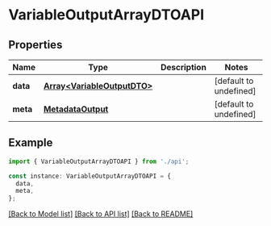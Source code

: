 # VariableOutputArrayDTOAPI

## Properties

| Name     | Type                                                       | Description | Notes                  |
| -------- | ---------------------------------------------------------- | ----------- | ---------------------- |
| **data** | [**Array&lt;VariableOutputDTO&gt;**](VariableOutputDTO.md) |             | [default to undefined] |
| **meta** | [**MetadataOutput**](MetadataOutput.md)                    |             | [default to undefined] |

## Example

```typescript
import { VariableOutputArrayDTOAPI } from './api';

const instance: VariableOutputArrayDTOAPI = {
  data,
  meta,
};
```

[[Back to Model list]](../README.md#documentation-for-models) [[Back to API list]](../README.md#documentation-for-api-endpoints) [[Back to README]](../README.md)
